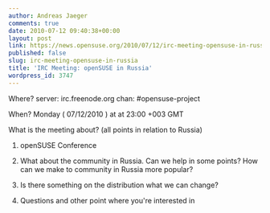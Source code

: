 ```yaml
---
author: Andreas Jaeger
comments: true
date: 2010-07-12 09:40:38+00:00
layout: post
link: https://news.opensuse.org/2010/07/12/irc-meeting-opensuse-in-russia/
published: false
slug: irc-meeting-opensuse-in-russia
title: 'IRC Meeting: openSUSE in Russia'
wordpress_id: 3747
---
```


Where?
server: irc.freenode.org
chan: #opensuse-project

When?
Monday ( 07/12/2010 ) at at 23:00 +003 GMT

What is the meeting about?
(all points in relation to Russia)



	
  1. openSUSE Conference

	
  2. What about the community in Russia. Can we help in some points? How can we make to community in Russia more popular?

	
  3. Is there something on the distribution what we can change?

	
  4. Questions and other point where you're interested in


